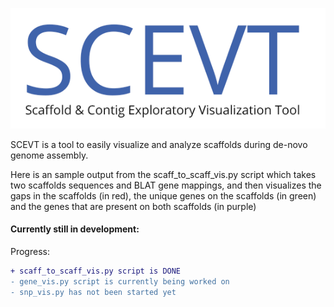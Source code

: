 
![SCEVT LOGO](https://raw.githubusercontent.com/pbieberstein/SCEVT/master/scevt-logo.png)


SCEVT is a tool to easily visualize and analyze scaffolds during de-novo genome assembly.

Here is an sample output from the scaff_to_scaff_vis.py script which takes two scaffolds sequences and BLAT gene mappings,
and then visualizes the gaps in the scaffolds (in red), the unique genes on the scaffolds (in green) and the genes that are present
on both scaffolds (in purple)

#### Currently still in development:
Progress:
```diff
+ scaff_to_scaff_vis.py script is DONE
- gene_vis.py script is currently being worked on
- snp_vis.py has not been started yet
```